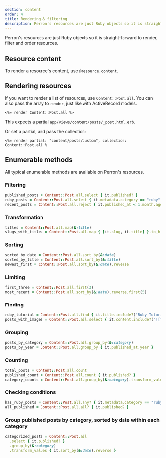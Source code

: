 ```yaml
---
section: content
order: 4
title: Rendering & filtering
description: Perron's resources are just Ruby objects so it is straight-forward to select, filter and order resources.
---
```


Perron's resources are just Ruby objects so it is straight-forward to render, filter and order resources.


## Resource content

To render a resource's content, use `@resource.content`.


## Rendering resources

If you want to render a list of resources, use `Content::Post.all`. You can also pass the array to `render`, just like with ActiveRecord models.

```erb
<%= render Content::Post.all %>
```

This expects a partial `app/views/content/posts/_post.html.erb`.


Or set a partial, and pass the collection:
```erb
<%= render partial: "content/posts/custom", collection: Content::Post.all %
```


## Enumerable methods

All typical enumerable methods are available on Perron's resources.


### Filtering

```ruby
published_posts = Content::Post.all.select { it.published? }
ruby_posts = Content::Post.all.select { it.metadata.category == "ruby" }
recent_posts = Content::Post.all.reject { it.published_at < 1.month.ago }
```


### Transformation

```ruby
titles = Content::Post.all.map(&:title)
slugs_with_titles = Content::Post.all.map { [it.slug, it.title] }.to_h
```


### Sorting

```ruby
sorted_by_date = Content::Post.all.sort_by(&:date)
sorted_by_title = Content::Post.all.sort_by(&:title)
newest_first = Content::Post.all.sort_by(&:date).reverse
```


### Limiting

```ruby
first_three = Content::Post.all.first(3)
most_recent = Content::Post.all.sort_by(&:date).reverse.first(5)
```


### Finding

```ruby
ruby_tutorial = Content::Post.all.find { it.title.include?("Ruby Tutorial") }
posts_with_images = Content::Post.all.select { it.content.include?("![") } # assuming markdown usage
```


### Grouping

```ruby
posts_by_category = Content::Post.all.group_by(&:category)
posts_by_year = Content::Post.all.group_by { it.published_at.year }
```


### Counting

```ruby
total_posts = Content::Post.all.count
published_count = Content::Post.all.count { it.published? }
category_counts = Content::Post.all.group_by(&:category).transform_values(&:count) # assuming `category` is delegated to `metadata`
```


### Checking conditions

```ruby
has_ruby_posts = Content::Post.all.any? { it.metadata.category == "ruby" }
all_published = Content::Post.all.all? { it.published? }
```


### Group published posts by category, sorted by date within each category

```ruby
categorized_posts = Content::Post.all
  .select { it.published? }
  .group_by(&:category)
  .transform_values { it.sort_by(&:date).reverse }
```
